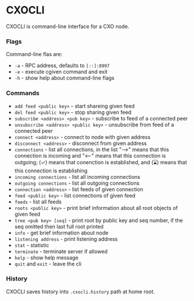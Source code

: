 CXOCLI
======

CXOCLI is command-line interface for a CXO node.

### Flags

Command-line flas are:

- `-a` - RPC address, defaults to `[::]:8997`
- `-e` - execute cgiven command and exit
- `-h` - show help about command-line flags

### Commands

- `add feed <public key>` - start shareing given feed
- `del feed <public key>` - stop sharing given feed
- `subscribe <address> <pub key>` - subscribe to feed of a connected peer
- `unsubscribe <address> <public key>` - unsubscribe from feed of a connected
  peer
- `connect <address>` - connect to node with given address
- `disconnect <address>` - disconnect from given address
- `connections` - list all connections, in the list "-->" means that this
  connection is incoming and "<--" means that this connection is outgoing; (✓)
  means that conenction is established, and (⌛) means that this connection is
  establishing
- `incoming connections` - list all incoming connections
- `outgoing connections` - list all outgoing connections
- `connection <address>` - list feeds of given connection
- `feed <public key>` - list connections of given feed
- `feeds` - list all feeds
- `roots <public key>` - print brief information about all root objects of
  given feed
- `tree <pub key> [seq]` - print root by public key and seq number, if the seq
  omitted then last full root printed
- `info` - get brief information about node
- `listening address` - print listening address
- `stat` - statistic
- `terminate` - terminate server if allowed
- `help` - show help message
- `quit` and `exit` - leave the cli

### History

CXOCLI saves history into `.cxocli.history` path at home root.
